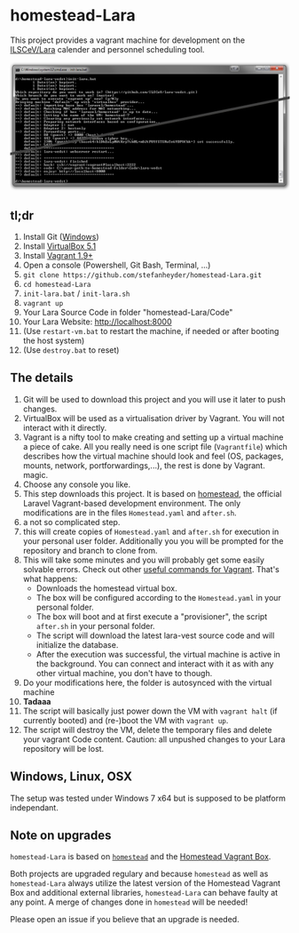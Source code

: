 # homestead-Lara

This project provides a vagrant machine for development on the [ILSCeV/Lara](https://github.com/ILSCeV/Lara) calender and personnel scheduling tool.

![homestead-Lara in action](screenshot.png)

## tl;dr

1. Install Git ([Windows](https://git-for-windows.github.io))
2. Install [VirtualBox 5.1](https://www.virtualbox.org/wiki/Downloads)
3. Install [Vagrant 1.9+](https://www.vagrantup.com/downloads.html)
4. Open a console (Powershell, Git Bash, Terminal, ...)
 1. `git clone https://github.com/stefanheyder/homestead-Lara.git`
 2. `cd homestead-Lara`
 3. `init-lara.bat` / `init-lara.sh`
 4. `vagrant up`
5. Your Lara Source Code in folder "homestead-Lara/Code"
6. Your Lara Website: [http://localhost:8000](http://localhost:8000)
7. (Use `restart-vm.bat` to restart the machine, if needed or after booting the host system)
8. (Use `destroy.bat` to reset)

## The details

1. Git will be used to download this project and you will use it later to push changes.
2. VirtualBox will be used as a virtualisation driver by Vagrant. You will not interact with it directly.
3. Vagrant is a nifty tool to make creating and setting up a virtual machine a piece of cake. All you really need is one script file (`Vagrantfile`) which describes how the virtual machine should look and feel (OS, packages, mounts, network, portforwardings,...), the rest is done by Vagrant. magic.
4. Choose any console you like.
 1. This step downloads this project. It is based on [homestead](https://laravel.com/docs/master/homestead), the official Laravel Vagrant-based development environment. The only modifications are in the files `Homestead.yaml` and `after.sh`.
 2. a not so complicated step.
 3. this will create copies of `Homestead.yaml` and `after.sh` for execution in your personal user folder. Additionally you you will be prompted for the repository and branch to clone from.
 4. This will take some minutes and you will probably get some easily solvable errors. Check out other [useful commands for Vagrant](http://www.erikaheidi.com/blog/quick-user-guide-for-vagrant). That's what happens:
     - Downloads the homestead virtual box.
     - The box will be configured according to the `Homestead.yaml` in your personal folder.
     - The box will boot and at first execute a "provisioner", the script `after.sh` in your personal folder.
     - The script will download the latest lara-vest source code and will initialize the database.
     - After the execution was successful, the virtual machine is active in the background. You can connect and interact with it as with any other virtual machine, you don't have to though.
5. Do your modifications here, the folder is autosynced with the virtual machine
6. **Tadaaa**
7. The script will basically just power down the VM with `vagrant halt` (if currently booted) and (re-)boot the VM with `vagrant up`.
8. The script will destroy the VM, delete the temporary files and delete your vagrant Code content. Caution: all unpushed changes to your Lara repository will be lost.


## Windows, Linux, OSX
The setup was tested under Windows 7 x64 but is supposed to be platform independant.

## Note on upgrades
`homestead-Lara` is based on [`homestead`](https://github.com/laravel/homestead) and the [Homestead Vagrant Box](https://atlas.hashicorp.com/laravel/boxes/homestead).

Both projects are upgraded regulary and because `homestead` as well as `homestead-Lara` always utilize the latest version of the Homestead Vagrant Box and additional external libraries, `homestead-Lara` can behave faulty at any point.
A merge of changes done in `homestead` will be needed!

Please open an issue if you believe that an upgrade is needed.
